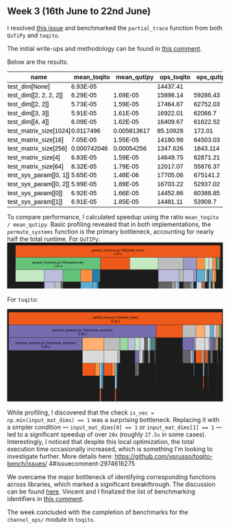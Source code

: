 ## Week 3 (16th June to 22nd June)

I resolved [this issue](https://github.com/vprusso/toqito-bench/issues/4) and benchmarked the `partial_trace` function from both `QuTiPy` and `toqito`. 

The initial write-ups and methodology can be found in [this comment](https://github.com/vprusso/toqito-bench/issues/4#issuecomment-2967868123).

Below are the results:


<html xmlns:v="urn:schemas-microsoft-com:vml"
xmlns:o="urn:schemas-microsoft-com:office:office"
xmlns:x="urn:schemas-microsoft-com:office:excel"
xmlns="http://www.w3.org/TR/REC-html40">

<head>

<meta name=ProgId content=Excel.Sheet>
<meta name=Generator content="Microsoft Excel 15">
<link id=Main-File rel=Main-File
href="file:///C:/Users/pravi/AppData/Local/Temp/msohtmlclip1/01/clip.htm">
<link rel=File-List
href="file:///C:/Users/pravi/AppData/Local/Temp/msohtmlclip1/01/clip_filelist.xml">
<style>
<!--table
	{mso-displayed-decimal-separator:"\.";
	mso-displayed-thousand-separator:"\,";}
@page
	{margin:.75in .7in .75in .7in;
	mso-header-margin:.3in;
	mso-footer-margin:.3in;}
tr
	{mso-height-source:auto;}
col
	{mso-width-source:auto;}
br
	{mso-data-placement:same-cell;}
td
	{padding-top:1px;
	padding-right:1px;
	padding-left:1px;
	mso-ignore:padding;
	color:black;
	font-size:11.0pt;
	font-weight:400;
	font-style:normal;
	text-decoration:none;
	font-family:Calibri, sans-serif;
	mso-font-charset:0;
	mso-number-format:General;
	text-align:general;
	vertical-align:bottom;
	border:none;
	mso-background-source:auto;
	mso-pattern:auto;
	mso-protection:locked visible;
	white-space:nowrap;
	mso-rotate:0;}
.xl65
	{mso-number-format:Scientific;}
-->
</style>
</head>

<body link="#0563C1" vlink="#954F72">


name | mean_toqito | mean_qutipy | ops_toqito | ops_qutipy | stddev_toqito | stddev_qutipy | min_toqito | min_qutipy | max_toqito | max_qutipy | median_toqito | median_qutipy | speedup_qutipy_over_toqito
-- | -- | -- | -- | -- | -- | -- | -- | -- | -- | -- | -- | -- | --
test_dim[None] | 6.93E-05 |   | 14437.41 |   | 2.21E-05 |   | 5.83E-05 |   | 0.000577 |   | 6.51E-05 |   |  
test_dim[[2, 2, 2, 2]] | 6.29E-05 | 1.69E-05 | 15898.14 | 59286.43 | 1.99E-05 | 6.20E-06 | 5.26E-05 | 1.36E-05 | 0.000591 | 0.000283 | 6.00E-05 | 1.59E-05 | 3.729141649
test_dim[[2, 2]] | 5.73E-05 | 1.59E-05 | 17464.87 | 62752.03 | 1.45E-05 | 5.78E-06 | 4.86E-05 | 1.27E-05 | 0.000529 | 0.000333 | 5.54E-05 | 1.51E-05 | 3.593042586
test_dim[[3, 3]] | 5.91E-05 | 1.61E-05 | 16922.01 | 62066.7 | 1.53E-05 | 5.04E-06 | 4.95E-05 | 1.26E-05 | 0.000418 | 0.000206 | 5.69E-05 | 1.56E-05 | 3.667808055
test_dim[[4, 4]] | 6.09E-05 | 1.62E-05 | 16409.67 | 61622.52 | 1.54E-05 | 6.33E-06 | 5.07E-05 | 1.31E-05 | 0.000451 | 0.000305 | 5.88E-05 | 1.56E-05 | 3.755257441
test_matrix_size[1024] | 0.0117496 | 0.005813617 | 85.10928 | 172.01 | 0.001007 | 0.000352 | 0.00958 | 0.005159 | 0.014142 | 0.006964 | 0.011807 | 0.005781 | 2.021048359
test_matrix_size[16] | 7.05E-05 | 1.55E-05 | 14180.98 | 64503.03 | 2.39E-05 | 6.07E-06 | 5.88E-05 | 1.26E-05 | 0.000541 | 0.000261 | 6.56E-05 | 1.48E-05 | 4.548559796
test_matrix_size[256] | 0.000742046 | 0.00054256 | 1347.626 | 1843.114 | 0.000105 | 5.31E-05 | 0.000658 | 0.000483 | 0.002417 | 0.001084 | 0.000719 | 0.000528 | 1.367675093
test_matrix_size[4] | 6.83E-05 | 1.59E-05 | 14649.75 | 62871.21 | 2.04E-05 | 7.38E-06 | 5.57E-05 | 1.22E-05 | 0.000448 | 0.000298 | 6.64E-05 | 1.54E-05 | 4.291624466
test_matrix_size[64] | 8.32E-05 | 1.79E-05 | 12017.07 | 55876.37 | 2.26E-05 | 8.78E-06 | 7.11E-05 | 1.49E-05 | 0.000599 | 0.000373 | 7.83E-05 | 1.67E-05 | 4.649749409
test_sys_param[[0, 1]] | 5.65E-05 | 1.48E-06 | 17705.06 | 675141.2 | 2.20E-05 | 1.01E-06 | 4.72E-05 | 1.17E-06 | 0.000643 | 9.88E-05 | 5.26E-05 | 1.46E-06 | 38.13266135
test_sys_param[[0, 2]] | 5.99E-05 | 1.89E-05 | 16703.22 | 52937.02 | 1.92E-05 | 9.46E-06 | 5.00E-05 | 1.45E-05 | 0.000756 | 0.000526 | 5.69E-05 | 1.77E-05 | 3.169270649
test_sys_param[[0]] | 6.92E-05 | 1.66E-05 | 14452.86 | 60388.85 | 1.93E-05 | 7.01E-06 | 5.89E-05 | 1.29E-05 | 0.00044 | 0.000354 | 6.52E-05 | 1.54E-05 | 4.1783312
test_sys_param[[1]] | 6.91E-05 | 1.85E-05 | 14481.11 | 53908.7 | 1.78E-05 | 6.32E-06 | 5.81E-05 | 1.37E-05 | 0.00053 | 0.000186 | 6.54E-05 | 1.73E-05 | 3.722691411



</body>

</html>

To compare performance, I calculated speedup using the ratio `mean_toqito / mean_qutipy`. Basic profiling revealed that in both implementations, the `permute_systems` function is the primary bottleneck, accounting for nearly half the total runtime.
For `QuTIPy`:
![alt text](image.png)

For `toqito`:

![alt text](image-1.png)

While profiling, I discovered that the check `is_vec = np.min(input_mat_dims) == 1` was a surprising bottleneck. Replacing it with a simpler condition — `input_mat_dims[0] == 1` or `input_mat_dims[1] == 1` — led to a significant speedup of over `20x` (roughly `27.5x` in some cases). Interestingly, I noticed that despite this local optimization, the total execution time occasionally increased, which is something I'm looking to investigate further. More details here: https://github.com/vprusso/toqito-bench/issues/
4#issuecomment-2974616275

We overcame the major bottleneck of identifying corresponding functions across libraries, which marked a significant breakthrough. The discussion can be found [here](https://github.com/vprusso/toqito-bench/issues/3#issuecomment-2988230881). Vincent and I finalized the list of benchmarking identifiers in [this comment](https://github.com/vprusso/toqito-bench/issues/3#issuecomment-2996203883).

The week concluded with the completion of benchmarks for the `channel_ops/` module in `toqito`.

